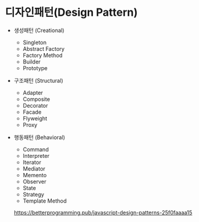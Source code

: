 # 디자인패턴(Design Pattern)

- 생성패턴 (Creational)
  - Singleton
  - Abstract Factory
  - Factory Method
  - Builder
  - Prototype
- 구조패턴 (Structural)
  - Adapter
  - Composite
  - Decorator
  - Facade
  - Flyweight
  - Proxy
- 행동패턴 (Behavioral)
  - Command
  - Interpreter
  - Iterator
  - Mediator
  - Memento
  - Observer
  - State
  - Strategy
  - Template Method

  https://betterprogramming.pub/javascript-design-patterns-25f0faaaa15